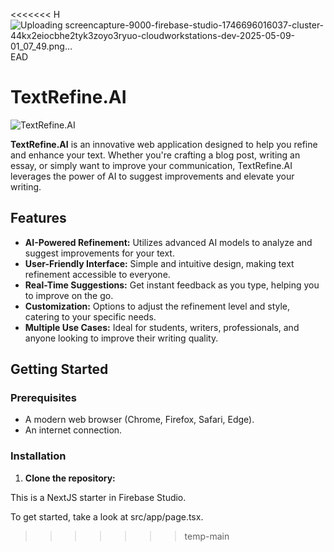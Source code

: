 <<<<<<< H![Uploading screencapture-9000-firebase-studio-1746696016037-cluster-44kx2eiocbhe2tyk3zoyo3ryuo-cloudworkstations-dev-2025-05-09-01_07_49.png…]()
EAD

# TextRefine.AI

![TextRefine.AI](https://i.imgur.com/YOUR-IMAGE-HERE.png)

**TextRefine.AI** is an innovative web application designed to help you refine and enhance your text. Whether you're crafting a blog post, writing an essay, or simply want to improve your communication, TextRefine.AI leverages the power of AI to suggest improvements and elevate your writing.

## Features

-   **AI-Powered Refinement:** Utilizes advanced AI models to analyze and suggest improvements for your text.
-   **User-Friendly Interface:** Simple and intuitive design, making text refinement accessible to everyone.
-   **Real-Time Suggestions:** Get instant feedback as you type, helping you to improve on the go.
-   **Customization:** Options to adjust the refinement level and style, catering to your specific needs.
-   **Multiple Use Cases:** Ideal for students, writers, professionals, and anyone looking to improve their writing quality.

## Getting Started

### Prerequisites

-   A modern web browser (Chrome, Firefox, Safari, Edge).
-   An internet connection.

### Installation

1.  **Clone the repository:**


This is a NextJS starter in Firebase Studio.

To get started, take a look at src/app/page.tsx.
>>>>>>> temp-main
